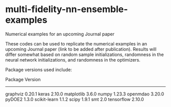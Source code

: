 # multi-fidelity-nn-ensemble-examples
Numerical examples for an upcoming Journal paper

These codes can be used to replicate the numerical examples in an upcoming Journal paper (link to be added after publication). Results will differ somewhat based on random sample initializations, randomness in the neural network initializations, and randomness in the optimizers. 


Package versions used include:

Package                       Version          
----------------------------- ---------------- 
graphviz                      0.20.1
keras                         2.10.0
matplotlib                    3.6.0
numpy                         1.23.3
openmdao                      3.20.0
pyDOE2                        1.3.0
scikit-learn                  1.1.2
scipy                         1.9.1
smt                           2.0
tensorflow                    2.10.0

